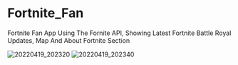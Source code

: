 # Fortnite_Fan
Fortnite Fan App Using The Fornite API, Showing Latest Fortnite Battle Royal Updates, Map And About Fortnite Section

![20220419_202320](https://user-images.githubusercontent.com/82162741/164071106-802b8d33-1982-4441-af21-f1e2a14a532a.jpg)
![20220419_202340](https://user-images.githubusercontent.com/82162741/164071118-5dbc4d4a-80fd-4962-bc95-edfd0392d7ca.jpg)
